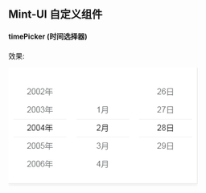 ## Mint-UI 自定义组件

#### timePicker (时间选择器)

效果:

![time-picker](https://github.com/PsChina/Vue/blob/master/images/time-picker.jpg)